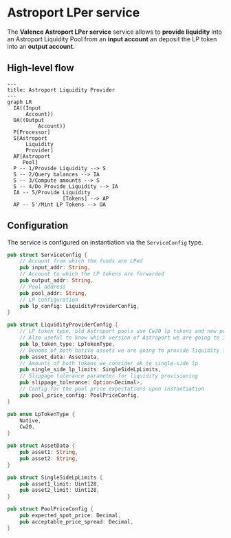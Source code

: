 # Astroport LPer service

The **Valence Astroport LPer service** service allows to **provide liquidity** into an Astroport Liquidity Pool from an **input account** an deposit the LP token into an **output account**.

## High-level flow

```mermaid
---
title: Astroport Liquidity Provider
---
graph LR
  IA((Input
      Account))
  OA((Output
		  Account))
  P[Processor]
  S[Astroport
      Liquidity
      Provider]
  AP[Astroport
     Pool]
  P -- 1/Provide Liquidity --> S
  S -- 2/Query balances --> IA
  S -- 3/Compute amounts --> S
  S -- 4/Do Provide Liquidity --> IA
  IA -- 5/Provide Liquidity
				  [Tokens] --> AP
  AP -- 5'/Mint LP Tokens --> OA

```

## Configuration

The service is configured on instantiation via the `ServiceConfig` type.

```rust
pub struct ServiceConfig {
    // Account from which the funds are LPed
    pub input_addr: String,
    // Account to which the LP tokens are forwarded
    pub output_addr: String,
    // Pool address
    pub pool_addr: String,
    // LP configuration
    pub lp_config: LiquidityProviderConfig,
}

pub struct LiquidityProviderConfig {
    // LP token type, old Astroport pools use Cw20 lp tokens and new pools use native tokens, so we specify here what kind of token we are going to get.
    // Also useful to know which version of Astroport we are going to interact with
    pub lp_token_type: LpTokenType,
    // Denoms of both native assets we are going to provide liquidity for
    pub asset_data: AssetData,
    // Amounts of both tokens we consider ok to single-side lp
    pub single_side_lp_limits: SingleSideLpLimits,
    // Slippage tolerance parameter for liquidity provisioning
    pub slippage_tolerance: Option<Decimal>,
    // Config for the pool price expectations upon instantiation
    pub pool_price_config: PoolPriceConfig,
}

pub enum LpTokenType {
    Native,
    Cw20,
}

pub struct AssetData {
    pub asset1: String,
    pub asset2: String,
}

pub struct SingleSideLpLimits {
    pub asset1_limit: Uint128,
    pub asset2_limit: Uint128,
}

pub struct PoolPriceConfig {
    pub expected_spot_price: Decimal,
    pub acceptable_price_spread: Decimal,
}
```
